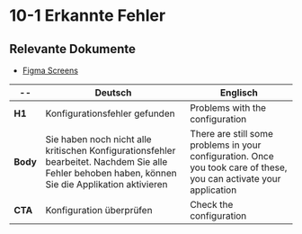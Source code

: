 # 10-1 Erkannte Fehler

## Relevante Dokumente

* [Figma Screens](https://www.figma.com/file/ObpEGoczbPSUsnoH7aPFLbdy/Workflow-Generator-Screens?node-id=93%3A1599)

-- | Deutsch | Englisch
---|---|---
**H1** | Konfigurationsfehler gefunden | Problems with the configuration
**Body** | Sie haben noch nicht alle kritischen Konfigurationsfehler bearbeitet. Nachdem Sie alle Fehler behoben haben, können Sie die Applikation aktivieren | There are still some problems in your configuration. Once you took care of these, you can activate your application
**CTA** | Konfiguration überprüfen | Check the configuration